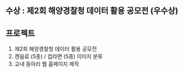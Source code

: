## 수상 : 제2회 해양경찰청 데이터 활용 공모전 (우수상)

## 프로젝트
1. 제2회 해양경찰청 데이터 활용 공모전
2. 캔음료 (5종) / 컵라면 (5종) 이미지 분류 
3. 교내 동아리 웹 홈페이지 제작 
